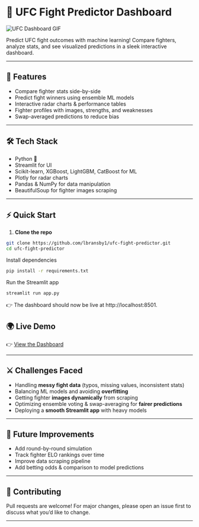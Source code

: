 # 🥊 UFC Fight Predictor Dashboard

![UFC Dashboard GIF](https://github.com/lbransby1/lbransby1/blob/main/MMAMetrics.gif)

Predict UFC fight outcomes with machine learning! Compare fighters, analyze stats, and see visualized predictions in a sleek interactive dashboard.

---

## 🚀 Features
- Compare fighter stats side-by-side
- Predict fight winners using ensemble ML models
- Interactive radar charts & performance tables
- Fighter profiles with images, strengths, and weaknesses
- Swap-averaged predictions to reduce bias

---

## 🛠 Tech Stack
- Python 🐍
- Streamlit for UI
- Scikit-learn, XGBoost, LightGBM, CatBoost for ML
- Plotly for radar charts
- Pandas & NumPy for data manipulation
- BeautifulSoup for fighter images scraping

---


## ⚡ Quick Start  

1. **Clone the repo**  
```bash
git clone https://github.com/lbransby1/ufc-fight-predictor.git
cd ufc-fight-predictor
```
Install dependencies
```bash
pip install -r requirements.txt
```
Run the Streamlit app
```bash
streamlit run app.py
```
👉 The dashboard should now be live at http://localhost:8501.


## 🌍 Live Demo

👉 [View the Dashboard](https://huggingface.co/spaces/lukebransby/MMAMetrics?logs=container/)

---

## ⚔️ Challenges Faced

* Handling **messy fight data** (typos, missing values, inconsistent stats)
* Balancing ML models and avoiding **overfitting**
* Getting fighter **images dynamically** from scraping
* Optimizing ensemble voting & swap-averaging for **fairer predictions**
* Deploying a **smooth Streamlit app** with heavy models

---

## 📖 Future Improvements

* Add round-by-round simulation
* Track fighter ELO rankings over time
* Improve data scraping pipeline
* Add betting odds & comparison to model predictions

---

## 🤝 Contributing

Pull requests are welcome! For major changes, please open an issue first to discuss what you’d like to change.

---


